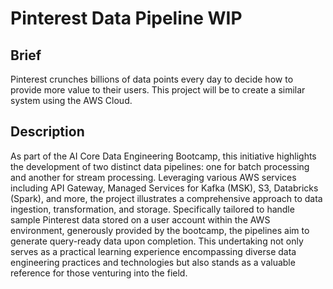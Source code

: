 # Pinterest Data Pipeline **WIP**

## Brief
Pinterest crunches billions of data points every day to decide how to provide more value to their users. This project will be to create a similar system using the AWS Cloud.

## Description
As part of the AI Core Data Engineering Bootcamp, this initiative highlights the development of two distinct data pipelines: one for batch processing and another for stream processing. Leveraging various AWS services including API Gateway, Managed Services for Kafka (MSK), S3, Databricks (Spark), and more, the project illustrates a comprehensive approach to data ingestion, transformation, and storage. Specifically tailored to handle sample Pinterest data stored on a user account within the AWS environment, generously provided by the bootcamp, the pipelines aim to generate query-ready data upon completion. This undertaking not only serves as a practical learning experience encompassing diverse data engineering practices and technologies but also stands as a valuable reference for those venturing into the field.
